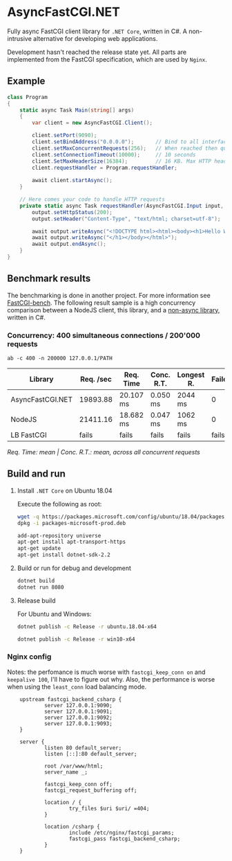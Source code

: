 # AsyncFastCGI.NET

Fully async FastCGI client library for `.NET Core`, written in C#. A non-intrusive alternative for developing web applications.

Development hasn't reached the release state yet. All parts are implemented from the FastCGI specification, which are used by `Nginx`.

## Example

```csharp
class Program
{
    static async Task Main(string[] args)
    {
        var client = new AsyncFastCGI.Client();

        client.setPort(9090);
        client.setBindAddress("0.0.0.0");       // Bind to all interfaces
        client.setMaxConcurrentRequests(256);   // When reached then queued
        client.setConnectionTimeout(10000);     // 10 seconds
        client.SetMaxHeaderSize(16384);         // 16 KB. Max HTTP header length
        client.requestHandler = Program.requestHandler;
        
        await client.startAsync();
    }

    // Here comes your code to handle HTTP requests
    private static async Task requestHandler(AsyncFastCGI.Input input, AsyncFastCGI.Output output) {
        output.setHttpStatus(200);
        output.setHeader("Content-Type", "text/html; charset=utf-8");

        await output.writeAsync("<!DOCTYPE html><html><body><h1>Hello World!");
        await output.writeAsync("</h1></body></html>");
        await output.endAsync();
    }
}
```

## Benchmark results

The benchmarking is done in another project. For more information see [FastCGI-bench](https://github.com/bolner/FastCGI-bench). The following result sample is a high concurrency comparison between a NodeJS client, this library, and a [non-async library](https://github.com/LukasBoersma/FastCGI), written in C#.

### Concurrency: **400** simultaneous connections / 200'000 requests

    ab -c 400 -n 200000 127.0.0.1/PATH

| Library          | Req. /sec | Req. Time | Conc. R.T. | Longest R. | Failed |
|------------------|-----------|-----------|------------|------------|--------|
| AsyncFastCGI.NET | 19893.88  | 20.107 ms | 0.050 ms   | 2044 ms    | 0      |
| NodeJS           | 21411.16  | 18.682 ms | 0.047 ms   | 1062 ms    | 0      |
| LB FastCGI       | fails     | fails     | fails      | fails      | fails  |

*Req. Time: mean | Conc. R.T.: mean, across all concurrent requests*

## Build and run

1. Install `.NET Core` on Ubuntu 18.04

    Execute the following as root:

    ```bash
    wget -q https://packages.microsoft.com/config/ubuntu/18.04/packages-microsoft-prod.deb
    dpkg -i packages-microsoft-prod.deb

    add-apt-repository universe
    apt-get install apt-transport-https
    apt-get update
    apt-get install dotnet-sdk-2.2
    ```

2. Build or run for debug and development

    ```bash
    dotnet build
    dotnet run 8080
    ```

3. Release build

    For Ubuntu and Windows:

    ```bash
    dotnet publish -c Release -r ubuntu.18.04-x64

    dotnet publish -c Release -r win10-x64
    ```

### Nginx config

Notes: the perfomance is much worse with `fastcgi_keep_conn on` and `keepalive 100`, I'll have to figure out why. Also, the performance is worse when using the `least_conn` load balancing mode.

        upstream fastcgi_backend_csharp {
                server 127.0.0.1:9090;
                server 127.0.0.1:9091;
                server 127.0.0.1:9092;
                server 127.0.0.1:9093;
        }

        server {
                listen 80 default_server;
                listen [::]:80 default_server;

                root /var/www/html;
                server_name _;

                fastcgi_keep_conn off;
                fastcgi_request_buffering off;

                location / {
                        try_files $uri $uri/ =404;
                }

                location /csharp {
                        include /etc/nginx/fastcgi_params;
                        fastcgi_pass fastcgi_backend_csharp;
                }
        }
